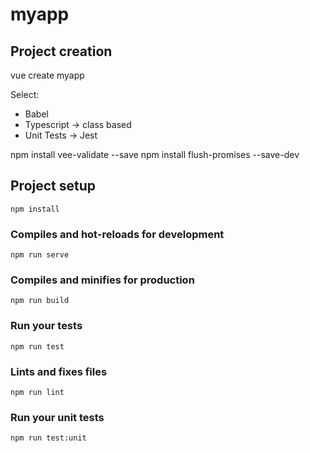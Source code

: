# myapp

## Project creation
vue create myapp

Select:
* Babel
* Typescript -> class based
* Unit Tests -> Jest

npm install vee-validate --save
npm install flush-promises --save-dev

## Project setup
```
npm install
```

### Compiles and hot-reloads for development
```
npm run serve
```

### Compiles and minifies for production
```
npm run build
```

### Run your tests
```
npm run test
```

### Lints and fixes files
```
npm run lint
```

### Run your unit tests
```
npm run test:unit
```
